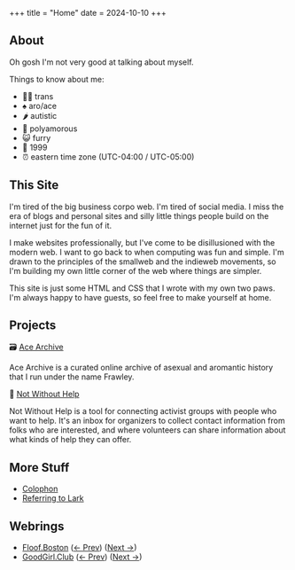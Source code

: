 +++
title = "Home"
date = 2024-10-10
+++

## About

Oh gosh I'm not very good at talking about myself.

Things to know about me:

- 🏳️‍⚧️ trans
- ♠️ aro/ace
- 🌶️ autistic
- 💚 polyamorous
- 😺 furry
- 🎂 1999
- ⏰ eastern time zone (UTC-04:00 / UTC-05:00)

## This Site

I'm tired of the big business corpo web. I'm tired of social media. I miss the
era of blogs and personal sites and silly little things people build on the
internet just for the fun of it.

I make websites professionally, but I've come to be disillusioned with the
modern web. I want to go back to when computing was fun and simple. I'm drawn to
the principles of the smallweb and the indieweb movements, so I'm building my
own little corner of the web where things are simpler.

This site is just some HTML and CSS that I wrote with my own two paws. I'm
always happy to have guests, so feel free to make yourself at home.

## Projects

🗃️ [Ace Archive](https://acearchive.lgbt/)

Ace Archive is a curated online archive of asexual and aromantic history that I
run under the name Frawley.

🛟 [Not Without Help](https://notwithout.help/)

Not Without Help is a tool for connecting activist groups with people who want
to help. It's an inbox for organizers to collect contact information from folks
who are interested, and where volunteers can share information about what kinds
of help they can offer.

## More Stuff

- [Colophon](@/colophon.md)
- [Referring to Lark](@/log/referring-to-lark.md)

## Webrings

- [Floof.Boston](https://floof.boston/)
  ([<- Prev](https://floof.boston?q=prev))
  ([Next ->](https://floof.boston?q=next))
- [GoodGirl.Club](https://goodgirl.club/)
  ([<- Prev](https://goodgirl.club?q=prev))
  ([Next ->](https://goodgirl.club?q=next))
